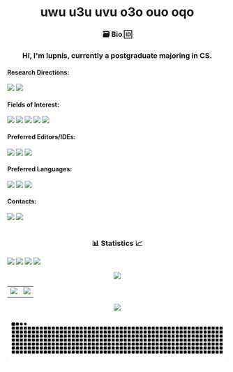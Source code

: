 <h1 align="center">uwu u3u uvu o3o ouo oqo</h1>

<h3 align="center">🗃️ Bio 🆔</h3>

<h3 align="center"> Hi, I'm lupnis, currently a postgraduate majoring in CS.</h3>

#### <strong>Research Directions:</strong>

<img src="https://img.shields.io/badge/Large%20Language%20Models-aa55cc?style=for-the-badge&logo=openai&logoColor=white"/><span> </span>
<img src="https://img.shields.io/badge/Recommendation%20Systems-22aa55?style=for-the-badge&logo=googleads&logoColor=white"/>

#### <strong>Fields of Interest:</strong>

<img src="https://img.shields.io/badge/Computer%20Vision-bb2255?style=for-the-badge&logo=opencv&logoColor=white"/><span> </span>
<img src="https://img.shields.io/badge/Computational%20Fluid%20Dynamics-88aa33?style=for-the-badge&logo=ansys&logoColor=white"/><span> </span>
<img src="https://img.shields.io/badge/Database-bb5500?style=for-the-badge&logo=redis&logoColor=white"/><span> </span>
<img src="https://img.shields.io/badge/High%20Performance%20Computing-555555?style=for-the-badge&logo=nvidia&logoColor=white"/><span> </span>
<img src="https://img.shields.io/badge/Hardware-0066aa?style=for-the-badge&logo=opensourcehardware&logoColor=white"/>

#### <strong>Preferred Editors/IDEs:</strong>

<img src="https://img.shields.io/badge/Vim-019733?style=for-the-badge&logo=vim&logoColor=white"/><span> </span>
<img src="https://img.shields.io/badge/Visual%20Studio%20Code-007acc?style=for-the-badge&logo=visualstudiocode&logoColor=white"/><span> </span>
<img src="https://img.shields.io/badge/Qt%20Creator-41cd52?style=for-the-badge&logo=qt&logoColor=white"/>

#### <strong>Preferred Languages:</strong>
<img src="https://img.shields.io/badge/C-88a9aa?style=for-the-badge&logo=c&logoColor=white"/><span> </span>
<img src="https://img.shields.io/badge/C++-00599c?style=for-the-badge&logo=cplusplus&logoColor=white"/><span> </span>
<img src="https://img.shields.io/badge/Python-3776ab?style=for-the-badge&logo=python&logoColor=white"/>

#### <strong>Contacts:</strong>
<img src="https://img.shields.io/badge/Mail-lupnisj@gmail.com-1a73e8?style=for-the-badge&logo=gmail"/><span> </span>
<img src="https://img.shields.io/badge/ORCID-not%20available%20till%20i'm%20famous%20😜-a6ce39?style=for-the-badge&logo=orcid"/>

#

<h3 align="center">📊 Statistics 📈</h3>

<img src="https://img.shields.io/github/followers/lupnis?style=for-the-badge&color=84a1fe"><span> </span>
<img src="https://img.shields.io/github/stars/lupnis?style=for-the-badge&color=a510bf"><span> </span>
<img src="https://komarev.com/ghpvc/?username=lupnis&style=for-the-badge"/><span> </span>
<img src="https://profile-counter.glitch.me/lupnis/count.svg" height="28.5"/>

<p align="center"><img src="https://github-profile-trophy.vercel.app/?username=lupnis&no-frame=true&column=-1"/></p>

<p align="center" width="100%"><table><tbody>
    <tr>
    <td><img src="https://github-readme-streak-stats.herokuapp.com/?user=lupnis&hide_border=true"/></td>
    <td><img src="https://github-readme-stats.vercel.app/api?username=lupnis&show_icons=true&hide_border=true"/></td>
    </tr>
</tbody></table></p>

<p align="center"><img src="https://github-readme-activity-graph.vercel.app/graph?username=lupnis&bg_color=ffffff&color=000000&line=0066aa&point=1a73e8"/></p>

<p align="center">
<picture>
  <source media="(prefers-color-scheme: dark)" srcset="src/github-serpent-de-contributions-sombre.svg" />
  <source media="(prefers-color-scheme: light)" srcset="src/github-serpent-de-contributions.svg" />
  <img alt="github-snake" src="src/github-serpent-de-contributions.svg" />
</picture>
</p>
